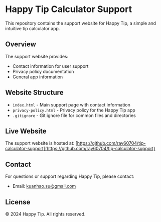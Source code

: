 # Happy Tip Calculator Support

This repository contains the support website for Happy Tip, a simple and intuitive tip calculator app.

## Overview

The support website provides:
- Contact information for user support
- Privacy policy documentation
- General app information

## Website Structure

- `index.html` - Main support page with contact information
- `privacy-policy.html` - Privacy policy for the Happy Tip app
- `.gitignore` - Git ignore file for common files and directories

## Live Website

The support website is hosted at: [https://github.com/ray60704/tip-calculator-support](https://github.com/ray60704/tip-calculator-support)

## Contact

For questions or support regarding Happy Tip, please contact:
- Email: kuanhao.su@gmail.com

## License

© 2024 Happy Tip. All rights reserved.